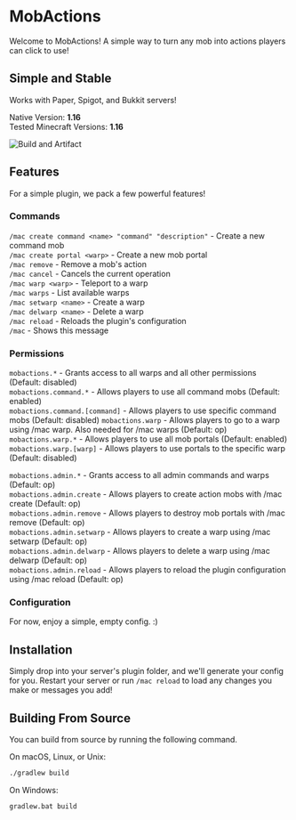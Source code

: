 # MobActions

Welcome to MobActions! A simple way to turn any mob into actions players can click to use!

## Simple and Stable
Works with Paper, Spigot, and Bukkit servers!

Native Version: **1.16**  
Tested Minecraft Versions: **1.16**

![Build and Artifact](https://github.com/CrimsonWarpedcraft/MobPortals/workflows/Build%20and%20Artifact/badge.svg?event=push)

## Features
For a simple plugin, we pack a few powerful features!

### Commands
`/mac create command <name> "command" "description"` - Create a new command mob  
`/mac create portal <warp>` - Create a new mob portal  
`/mac remove` - Remove a mob's action  
`/mac cancel` - Cancels the current operation  
`/mac warp <warp>` - Teleport to a warp  
`/mac warps` - List available warps  
`/mac setwarp <name>` - Create a warp  
`/mac delwarp <name>` - Delete a warp  
`/mac reload` - Reloads the plugin's configuration  
`/mac` - Shows this message

### Permissions
`mobactions.*` - Grants access to all warps and all other permissions (Default: disabled)  
`mobactions.command.*` - Allows players to use all command mobs (Default: enabled)  
`mobactions.command.[command]` - Allows players to use specific command mobs (Default: disabled)
`mobactions.warp` - Allows players to go to a warp using /mac warp. Also needed for /mac warps (Default: op)  
`mobactions.warp.*` - Allows players to use all mob portals (Default: enabled)  
`mobactions.warp.[warp]` - Allows players to use portals to the specific warp (Default: disabled)

`mobactions.admin.*` - Grants access to all admin commands and warps (Default: op)  
`mobactions.admin.create` - Allows players to create action mobs with /mac create (Default: op)  
`mobactions.admin.remove` - Allows players to destroy mob portals with /mac remove (Default: op)  
`mobactions.admin.setwarp` - Allows players to create a warp using /mac setwarp (Default: op)  
`mobactions.admin.delwarp` - Allows players to delete a warp using /mac delwarp (Default: op)  
`mobactions.admin.reload` - Allows players to reload the plugin configuration using /mac reload (Default: op)  

### Configuration
For now, enjoy a simple, empty config. :)

## Installation
Simply drop into your server's plugin folder, and we'll generate your config for you. Restart your server or run `/mac reload` to load any changes you make or messages you add!

## Building From Source
You can build from source by running the following command.

On macOS, Linux, or Unix:
```bash
./gradlew build
```

On Windows:
```batch
gradlew.bat build
```
